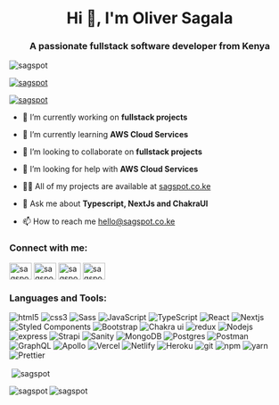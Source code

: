 <h1 align="center">Hi 👋, I'm Oliver Sagala</h1>
<h3 align="center">A passionate fullstack software developer from Kenya</h3>

<p align="left"> <img src="https://komarev.com/ghpvc/?username=sagspot&label=Profile%20views&color=0e75b6&style=flat" alt="sagspot" /> </p>

<p align="left"> <a href="https://github.com/ryo-ma/github-profile-trophy"><img src="https://github-profile-trophy.vercel.app/?username=sagspot&theme=monokai" alt="sagspot" /></a> </p>

<p align="left"> <a href="https://twitter.com/sagspot" target="blank"><img src="https://img.shields.io/twitter/follow/sagspot?logo=twitter&style=for-the-badge" alt="sagspot" /></a> </p>

- 🔭 I’m currently working on **fullstack projects**

- 🌱 I’m currently learning **AWS Cloud Services**

- 👯 I’m looking to collaborate on **fullstack projects**

- 🤝 I’m looking for help with **AWS Cloud Services**

- 👨‍💻 All of my projects are available at [sagspot.co.ke](https://sagspot.co.ke)

- 💬 Ask me about **Typescript, NextJs and ChakraUI**

- 📫 How to reach me [hello@sagspot.co.ke](mailto:hello@sagspot.co.ke)

<h3 align="left">Connect with me:</h3>
<p align="left">
<a href="https://twitter.com/sagspot" target="blank"><img align="center" src="https://raw.githubusercontent.com/rahuldkjain/github-profile-readme-generator/master/src/images/icons/Social/twitter.svg" alt="sagspot" height="30" width="40" /></a>
<a href="https://linkedin.com/in/sagspot" target="blank"><img align="center" src="https://raw.githubusercontent.com/rahuldkjain/github-profile-readme-generator/master/src/images/icons/Social/linked-in-alt.svg" alt="sagspot" height="30" width="40" /></a>
<a href="https://fb.com/sagspott" target="blank"><img align="center" src="https://raw.githubusercontent.com/rahuldkjain/github-profile-readme-generator/master/src/images/icons/Social/facebook.svg" alt="sagspott" height="30" width="40" /></a>
<a href="https://instagram.com/sagspot" target="blank"><img align="center" src="https://raw.githubusercontent.com/rahuldkjain/github-profile-readme-generator/master/src/images/icons/Social/instagram.svg" alt="sagspot" height="30" width="40" /></a>
</p>

<h3 align="left">Languages and Tools:</h3>
<p>
  <img alt="html5" src="https://img.shields.io/badge/-HTML5-E34F26?style=flat-square&logo=html5&logoColor=white" />
  <img alt="css3" src="https://img.shields.io/badge/-CSS3-2A98CC?style=flat-square&logo=css3&logoColor=white" />
  <img alt="Sass" src="https://img.shields.io/badge/-Sass-CD6799?style=flat-square&logo=sass&logoColor=white" />
  <img alt="JavaScript" src="https://img.shields.io/badge/-JavaScript-EFD81D?style=flat-square&logo=javascript&logoColor=black" />
  <img alt="TypeScript" src="https://img.shields.io/badge/-TypeScript-007ACC?style=flat-square&logo=typescript&logoColor=white" />
  <img alt="React" src="https://img.shields.io/badge/-React-45b8d8?style=flat-square&logo=react&logoColor=white" />
  <img alt="Nextjs" src="https://img.shields.io/badge/-NextJs-000000?style=flat-square&logo=next.js&logoColor=white" />
  <img alt="Styled Components" src="https://img.shields.io/badge/-Styled_Components-db7092?style=flat-square&logo=styled-components&logoColor=white" />
  <img alt="Bootstrap" src="https://img.shields.io/badge/-Bootstrap-722EF9?style=flat-square&logo=bootstrap&logoColor=white" />
  <img alt="Chakra ui" src="https://img.shields.io/badge/-Chakra_ui-29B9AD?style=flat-square&logo=chakra-ui&logoColor=white" />
  <img alt="redux" src="https://img.shields.io/badge/-Redux Toolkit-764ABC?style=flat-square&logo=redux&logoColor=white" />
  <img alt="Nodejs" src="https://img.shields.io/badge/-Nodejs-43853d?style=flat-square&logo=Node.js&logoColor=white" />
  <img alt="express" src="https://img.shields.io/badge/-Express-2E2E2E?style=flat-square&logo=express&logoColor=white" />
  <img alt="Strapi" src="https://img.shields.io/badge/-Strapi-4C25D9?style=flat-square&logo=strapi&logoColor=white" />
  <img alt="Sanity" src="https://img.shields.io/badge/-Sanity-E43B2D?style=flat-square&logo=sanity-cms&logoColor=white" />
  <img alt="MongoDB" src="https://img.shields.io/badge/-MongoDB-13aa52?style=flat-square&logo=mongodb&logoColor=white" />
  <img alt="Postgres" src="https://img.shields.io/badge/-Postgresql-31648C?style=flat-square&logo=postgresql&logoColor=white" />
  <img alt="Postman" src="https://img.shields.io/badge/-Postman-FF6C37?style=flat-square&logo=postman&logoColor=white" />
  <img alt="GraphQL" src="https://img.shields.io/badge/-GraphQL-E10098?style=flat-square&logo=graphql&logoColor=white" />
  <img alt="Apollo" src="https://img.shields.io/badge/-Apollo%20GraphQL-311C87?style=flat-square&logo=apollo-graphql&logoColor=white" />
  <img alt="Vercel" src="https://img.shields.io/badge/-Vercel-000000?style=flat-square&logo=vercel&logoColor=white" />
  <img alt="Netlify" src="https://img.shields.io/badge/-Netlify-43A5B3?style=flat-square&logo=netlify&logoColor=white" />
  <img alt="Heroku" src="https://img.shields.io/badge/-Heroku-430098?style=flat-square&logo=heroku&logoColor=white" />
  <img alt="git" src="https://img.shields.io/badge/-Git-F05032?style=flat-square&logo=git&logoColor=white" />
  <img alt="npm" src="https://img.shields.io/badge/-NPM-CB3837?style=flat-square&logo=npm&logoColor=white" />
  <img alt="yarn" src="https://img.shields.io/badge/-YARN-348BB3?style=flat-square&logo=yarn&logoColor=white" />
  <img alt="Prettier" src="https://img.shields.io/badge/-Prettier-F7B93E?style=flat-square&logo=prettier&logoColor=white" />
  <!-- <img alt="Docker" src="https://img.shields.io/badge/-Docker-46a2f1?style=flat-square&logo=docker&logoColor=white" /> -->
  <!-- <img alt="github actions" src="https://img.shields.io/badge/-Github_Actions-2088FF?style=flat-square&logo=github-actions&logoColor=white" /> -->
</p>

<p>&nbsp;<img align="center" src="https://github-readme-stats.vercel.app/api?username=sagspot&show_icons=true&locale=en" alt="sagspot" /></p>

<p><img align="left" src="https://github-readme-stats.vercel.app/api/top-langs?username=sagspot&show_icons=true&locale=en&layout=compact" alt="sagspot" /></p>

<p><img align="center" src="https://github-readme-streak-stats.herokuapp.com/?user=sagspot&" alt="sagspot" /></p>
